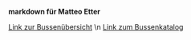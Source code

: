 **markdown für Matteo Etter**

[Link zur Bussenübersicht](https://nilstellenbach.github.io/BussenNlb.pdf) \n
[Link zum Bussenkatalog](https://nilstellenbach.github.io/BussenNlb.pdf)

